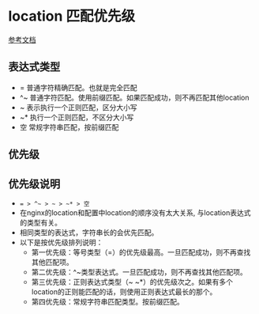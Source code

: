 # location 匹配优先级
[参考文档](https://www.bo56.com/nginx-location%E5%9C%A8%E9%85%8D%E7%BD%AE%E4%B8%AD%E7%9A%84%E4%BC%98%E5%85%88%E7%BA%A7/)

## 表达式类型
- =   普通字符精确匹配。也就是完全匹配
- ^~  普通字符匹配。使用前缀匹配。如果匹配成功，则不再匹配其他location
- ~   表示执行一个正则匹配，区分大小写
- ~*  执行一个正则匹配，不区分大小写
- 空  常规字符串匹配，按前缀匹配

## 优先级

## 优先级说明
- ` = > ^~ > ~ > ~* > 空 `
- 在nginx的location和配置中location的顺序没有太大关系, 与location表达式的类型有关。
- 相同类型的表达式，字符串长的会优先匹配。
- 以下是按优先级排列说明：
    * 第一优先级：等号类型（=）的优先级最高。一旦匹配成功，则不再查找其他匹配项。
    * 第二优先级：^~类型表达式。一旦匹配成功，则不再查找其他匹配项。
    * 第三优先级：正则表达式类型（~ ~*）的优先级次之。如果有多个location的正则能匹配的话，则使用正则表达式最长的那个。
    * 第四优先级：常规字符串匹配类型。按前缀匹配。

